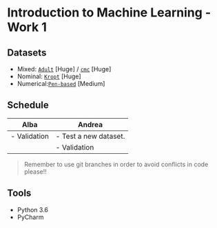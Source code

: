 # Introduction to Machine Learning - Work 1

## Datasets

- Mixed: [`Adult`](datasets/adult.arff) [Huge] / [`cmc`](datasets/cmc.arff) [Huge]
- Nominal: [`Kropt`](datasets/kropt.arff) [Huge] 
- Numerical:[`Pen-based`](datasets/pen-based.arff) [Medium]

## Schedule

| Alba         | Andrea                |
| ------------ | --------------------- |
| - Validation | - Test a new dataset. |
|              | - Validation          |

> Remember to use git branches in order to avoid conflicts in code please!!
>

## Tools

- Python 3.6
- PyCharm

